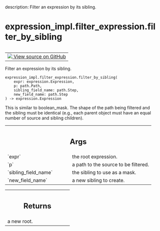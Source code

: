 description: Filter an expression by its sibling.

<div itemscope itemtype="http://developers.google.com/ReferenceObject">
<meta itemprop="name" content="expression_impl.filter_expression.filter_by_sibling" />
<meta itemprop="path" content="Stable" />
</div>

# expression_impl.filter_expression.filter_by_sibling

<!-- Insert buttons and diff -->

<table class="tfo-notebook-buttons tfo-api nocontent" align="left">
<td>
  <a target="_blank" href="https://github.com/google/struct2tensor/blob/master/struct2tensor/expression_impl/filter_expression.py#L74-L99">
    <img src="https://www.tensorflow.org/images/GitHub-Mark-32px.png" />
    View source on GitHub
  </a>
</td>
</table>



Filter an expression by its sibling.

<pre class="devsite-click-to-copy prettyprint lang-py tfo-signature-link">
<code>expression_impl.filter_expression.filter_by_sibling(
    expr: expression.Expression,
    p: path.Path,
    sibling_field_name: path.Step,
    new_field_name: path.Step
) -> expression.Expression
</code></pre>



<!-- Placeholder for "Used in" -->


This is similar to boolean_mask. The shape of the path being filtered and
the sibling must be identical (e.g., each parent object must have an
equal number of source and sibling children).

<!-- Tabular view -->
 <table class="responsive fixed orange">
<colgroup><col width="214px"><col></colgroup>
<tr><th colspan="2"><h2 class="add-link">Args</h2></th></tr>

<tr>
<td>
`expr`
</td>
<td>
the root expression.
</td>
</tr><tr>
<td>
`p`
</td>
<td>
a path to the source to be filtered.
</td>
</tr><tr>
<td>
`sibling_field_name`
</td>
<td>
the sibling to use as a mask.
</td>
</tr><tr>
<td>
`new_field_name`
</td>
<td>
a new sibling to create.
</td>
</tr>
</table>



<!-- Tabular view -->
 <table class="responsive fixed orange">
<colgroup><col width="214px"><col></colgroup>
<tr><th colspan="2"><h2 class="add-link">Returns</h2></th></tr>
<tr class="alt">
<td colspan="2">
a new root.
</td>
</tr>

</table>
